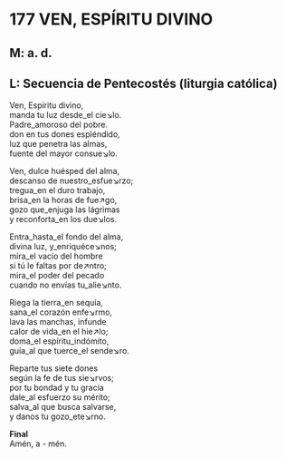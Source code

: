 # 177 VEN, ESPÍRITU DIVINO

## M: a. d.
## L: Secuencia de Pentecostés (liturgia católica)

Ven, Espíritu divino,  
manda tu luz desde_el cie↘lo.  
Padre_amoroso del pobre.  
don en tus dones espléndido,  
luz que penetra las almas,  
fuente del mayor consue↘lo.  

Ven, dulce huésped del alma,  
descanso de nuestro_esfue↘rzo;  
tregua_en el duro trabajo,  
brisa_en la horas de fue↗go,  
gozo que_enjuga las lágrimas  
y reconforta_en los due↘los.  

Entra_hasta_el fondo del alma,  
divina luz, y_enriquéce↘nos;  
mira_el vacío del hombre  
si tú le faltas por de↗ntro;  
mira_el poder del pecado  
cuando no envías tu_alie↘nto.  

Riega la tierra_en sequía,  
sana_el corazón enfe↘rmo,  
lava las manchas, infunde  
calor de vida_en el hie↗lo;  
doma_el espíritu_indómito,  
guía_al que tuerce_el sende↘ro.  

Reparte tus siete dones  
según la fe de tus sie↘rvos;  
por tu bondad y tu gracia  
dale_al esfuerzo su mérito;  
salva_al que busca salvarse,  
y danos tu gozo_ete↘rno.  

**Final**  
Amén, a - mén.  

